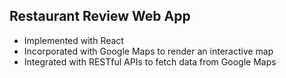 ## Restaurant Review Web App
* Implemented with React
* Incorporated with Google Maps to render an interactive map
* Integrated with RESTful APIs to fetch data from Google Maps

